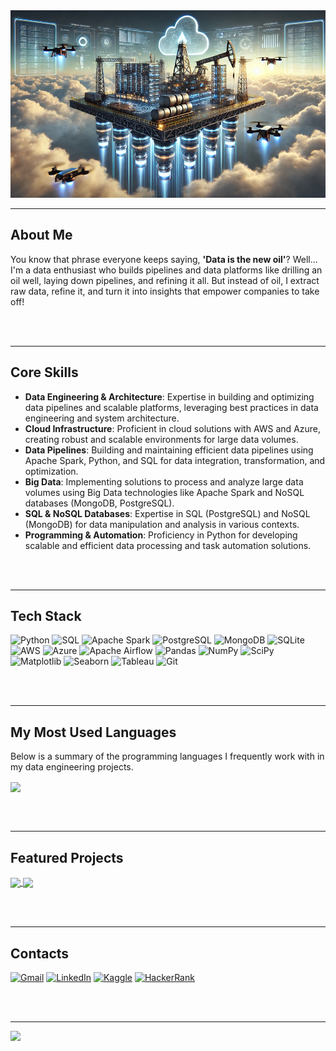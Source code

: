 
<!-- Cover Image -->
<img src="https://github.com/janainacazuza/janainacazuza/blob/main/data_platform.webp" alt="Cover Image" style="width: 100%; height: 300px; object-fit: cover;"/>

---

## About Me  
You know that phrase everyone keeps saying, **'Data is the new oil'**? Well... I'm a data enthusiast who builds pipelines and data platforms like drilling an oil well, laying down pipelines, and refining it all. But instead of oil, I extract raw data, refine it, and turn it into insights that empower companies to take off!

<br><br>

---

## Core Skills  
- **Data Engineering & Architecture**: Expertise in building and optimizing data pipelines and scalable platforms, leveraging best practices in data engineering and system architecture.  
- **Cloud Infrastructure**: Proficient in cloud solutions with AWS and Azure, creating robust and scalable environments for large data volumes.  
- **Data Pipelines**: Building and maintaining efficient data pipelines using Apache Spark, Python, and SQL for data integration, transformation, and optimization.  
- **Big Data**: Implementing solutions to process and analyze large data volumes using Big Data technologies like Apache Spark and NoSQL databases (MongoDB, PostgreSQL).  
- **SQL & NoSQL Databases**: Expertise in SQL (PostgreSQL) and NoSQL (MongoDB) for data manipulation and analysis in various contexts.  
- **Programming & Automation**: Proficiency in Python for developing scalable and efficient data processing and task automation solutions.

<br><br>

---

## Tech Stack  
![Python](https://img.shields.io/badge/Python-3776AB?style=for-the-badge&logo=python&logoColor=white)
![SQL](https://img.shields.io/badge/SQL-336791?style=for-the-badge&logo=postgresql&logoColor=white)
![Apache Spark](https://img.shields.io/badge/Apache_Spark-E25A1C?style=for-the-badge&logo=apachespark&logoColor=white)
![PostgreSQL](https://img.shields.io/badge/PostgreSQL-336791?style=for-the-badge&logo=postgresql&logoColor=white)
![MongoDB](https://img.shields.io/badge/MongoDB-47A248?style=for-the-badge&logo=mongodb&logoColor=white)
![SQLite](https://img.shields.io/badge/SQLite-07405E?style=for-the-badge&logo=sqlite&logoColor=white)
![AWS](https://img.shields.io/badge/AWS-232F3E?style=for-the-badge&logo=amazonaws&logoColor=white)
![Azure](https://img.shields.io/badge/Azure-0078D4?style=for-the-badge&logo=microsoftazure&logoColor=white)
![Apache Airflow](https://img.shields.io/badge/Apache_Airflow-017CEE?style=for-the-badge&logo=apacheairflow&logoColor=white)
![Pandas](https://img.shields.io/badge/Pandas-150458?style=for-the-badge&logo=pandas&logoColor=white)
![NumPy](https://img.shields.io/badge/NumPy-013243?style=for-the-badge&logo=numpy&logoColor=white)
![SciPy](https://img.shields.io/badge/SciPy-8C2C3C?style=for-the-badge&logo=scipy&logoColor=white)
![Matplotlib](https://img.shields.io/badge/Matplotlib-ffffff?style=for-the-badge&logo=python&logoColor=black)
![Seaborn](https://img.shields.io/badge/Seaborn-2C5FA5?style=for-the-badge&logo=python&logoColor=white)
![Tableau](https://img.shields.io/badge/Tableau-E97627?style=for-the-badge&logo=tableau&logoColor=white)
![Git](https://img.shields.io/badge/Git-F05033?style=for-the-badge&logo=git&logoColor=white)

<br><br>

---

## My Most Used Languages  
Below is a summary of the programming languages ​​I frequently work with in my data engineering projects.

<a href="https://github.com/janainacazuza">
  <img height="200" align="center" src="https://github-readme-stats.vercel.app/api/top-langs?username=janainacazuza&layout=donut&langs_count=8&card_width=300&size_weight=0.5&count_weight=0.5&hide_border=true&bg_color=0d1117&hide_title=true&text_color=ffffff&cache_seconds=1800" />
</a>

<br><br>

---

## Featured Projects  
<div>
  <a href="https://github.com/janainacazuza/challenges/tree/main/fiap_challenge_ibovespa">
    <img align="center" src="https://github-readme-stats.vercel.app/api/pin/?username=janainacazuza&repo=challenges&bg_color=0d1117&title_color=A1A1A1&icon_color=A1A1A1&text_color=ffffff" />
  </a>
  <a href="https://github.com/janainacazuza/dev_utils">
    <img align="center" src="https://github-readme-stats.vercel.app/api/pin/?username=janainacazuza&repo=dev_utils&bg_color=0d1117&title_color=A1A1A1&icon_color=A1A1A1&text_color=ffffff" />
  </a>
</div>

<br><br>

---

## Contacts  
<div>
  <a href="mailto:janainacazuza@gmail.com"><img src="https://img.shields.io/badge/Gmail-D14836?style=for-the-badge&logo=gmail&logoColor=white" alt="Gmail"></a>
  <a href="https://www.linkedin.com/in/janainacazuza/" target="_blank"><img src="https://img.shields.io/badge/LinkedIn-0077B5?style=for-the-badge&logo=linkedin&logoColor=white" alt="LinkedIn"></a>
  <a href="https://www.kaggle.com/janainacazuza" target="_blank"><img src="https://img.shields.io/badge/Kaggle-20BEFF?style=for-the-badge&logo=kaggle&logoColor=white" alt="Kaggle"></a>
  <a href="https://www.hackerrank.com/profile/janainacazuza" target="_blank"><img src="https://img.shields.io/badge/HackerRank-2EC866?style=for-the-badge&logo=hackerrank&logoColor=white" alt="HackerRank"></a>
</div>

<br><br>

---

[![](https://visitcount.itsvg.in/api?id=janainacazuza&icon=1&color=12)](https://visitcount.itsvg.in)
